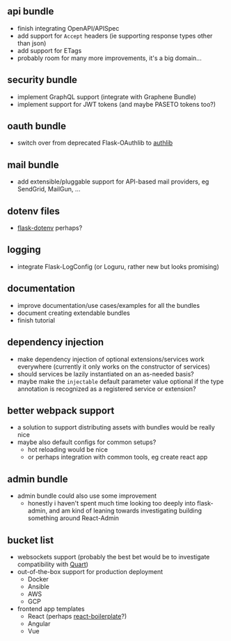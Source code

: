 api bundle
----------
* finish integrating OpenAPI/APISpec
* add support for `Accept` headers (ie supporting response types other than json)
* add support for ETags
* probably room for many more improvements, it's a big domain...


security bundle
---------------
* implement GraphQL support (integrate with Graphene Bundle)
* implement support for JWT tokens (and maybe PASETO tokens too?)


oauth bundle
------------
* switch over from deprecated Flask-OAuthlib to [authlib](https://github.com/lepture/authlib)


mail bundle
-----------
* add extensible/pluggable support for API-based mail providers, eg SendGrid, MailGun, ...


dotenv files
------------
* [flask-dotenv](https://github.com/grauwoelfchen/flask-dotenv/) perhaps?


logging
-------
* integrate Flask-LogConfig (or Loguru, rather new but looks promising)


documentation
-------------
* improve documentation/use cases/examples for all the bundles
* document creating extendable bundles
* finish tutorial


dependency injection
--------------------
* make dependency injection of optional extensions/services work everywhere (currently it only works on the constructor of services)
* should services be lazily instantiated on an as-needed basis?
* maybe make the `injectable` default parameter value optional if the type annotation is recognized as a registered service or extension?


better webpack support
----------------------
* a solution to support distributing assets with bundles would be really nice
* maybe also default configs for common setups?
   - hot reloading would be nice
   - or perhaps integration with common tools, eg create react app


admin bundle
------------
* admin bundle could also use some improvement
   - honestly i haven't spent much time looking too deeply into flask-admin, and am kind of leaning towards investigating building something around React-Admin


bucket list
-----------
* websockets support (probably the best bet would be to investigate compatibility with [Quart](https://gitlab.com/pgjones/quart))
* out-of-the-box support for production deployment
   - Docker
   - Ansible
   - AWS
   - GCP
* frontend app templates
   - React (perhaps [react-boilerplate](https://github.com/react-boilerplate/react-boilerplate)?)
   - Angular
   - Vue

